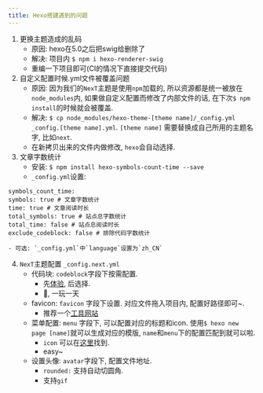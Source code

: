 ```yaml
---
title: Hexo搭建遇到的问题
---
```


1. 更换主题造成的乱码
    - 原因: hexo在5.0之后把swig给删除了
    - 解决: 项目内 `$ npm i hexo-renderer-swig`
    - 重编一下项目即可(CI的情况下直接提交代码)
2. 自定义配置时候.yml文件被覆盖问题
    - 原因: 因为我们的`NexT`主题是使用`npm`加载的, 所以资源都是统一被放在`node_modules`内, 如果做自定义配置而修改了内部文件的话, 在下次`$ npm install`的时候就会被覆盖.
    - 解决: `$ cp node_modules/hexo-theme-[theme name]/_config.yml _config.[theme name].yml`. `[theme name]` 需要替换成自己所用的主题名字, 比如`next`.
    - 在新拷贝出来的文件内做修改, `hexo`会自动选择.
3. 文章字数统计
    - 安装: `$ npm install hexo-symbols-count-time --save`
    - `_config.yml`设置:
```
symbols_count_time: 
symbols: true # 文章字数统计  
time: true # 文章阅读时长  
total_symbols: true # 站点总字数统计  
total_time: false # 站点总阅读时长  
exclude_codeblock: false # 排除代码字数统计
```
    - 可选: `_config.yml`中`language`设置为`zh_CN`
4. `NexT`主题配置 `_config.next.yml`
    - 代码块: `codeblock`字段下按需配置.
        - 先[体验](https://theme-next.js.org/highlight/), 后选择.
        - 🤔, 一玩一天
    - favicon: `favicon` 字段下设置. 对应文件拖入项目内, 配置好路径即可~.
        - 推荐一个[工具网站](https://realfavicongenerator.net)
    - 菜单配置: `menu` 字段下, 可以配置对应的标题和icon. 使用`$ hexo new page [name]`就可以生成对应的模版, `name`和`menu`下的配置匹配到就可以啦. 
        - `icon` 可以在[这里](https://fontawesome.com)找到.
        - easy~
    - 设置头像: `avatar`字段下, 配置文件地址. 
        - `rounded:` 支持自动切圆角.
        - 支持`gif`


    


    
 

